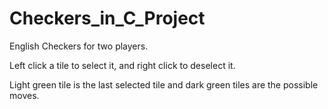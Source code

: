 # Checkers_in_C_Project
 
 English Checkers for two players.
 
 Left click a tile to select it, and right click to deselect it.
 
 Light green tile is the last selected tile and dark green tiles are the possible moves.
